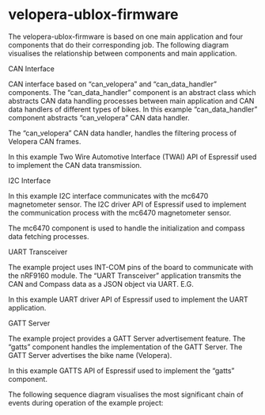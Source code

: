 # velopera-ublox-firmware

The velopera-ublox-firmware is based on one main application and four components that do their corresponding job. The following diagram visualises the relationship between components and main application.


CAN Interface

CAN interface based on “can_velopera” and “can_data_handler” components. The “can_data_handler” component is an abstract class which abstracts CAN data handling processes between main application and CAN data handlers of different types of bikes. In this example “can_data_handler” component abstracts “can_velopera” CAN data handler.

The “can_velopera” CAN data handler, handles the filtering process of Velopera CAN frames.  

In this example Two Wire Automotive Interface (TWAI) API of Espressif used to implement the CAN data transmission.

I2C Interface

In this example I2C interface communicates with the mc6470 magnetometer sensor. The I2C driver API of Espressif used to implement the communication process with the mc6470 magnetometer sensor. 

The mc6470 component  is used to handle the initialization and compass data fetching processes.

UART Transceiver

The example project uses INT-COM pins of the board to communicate with the nRF9160 module. The “UART Transceiver” application transmits the CAN and Compass data as a JSON object via UART. E.G.
 

In this example UART driver API of Espressif used to implement the UART application.

GATT Server

The example project provides a GATT Server advertisement feature. The “gatts” component handles the implementation of the GATT Server. The GATT Server advertises the bike name (Velopera).

In this example GATTS API of Espressif used to implement the “gatts” component.

The following sequence diagram visualises the most significant chain of events during operation of the example project:





